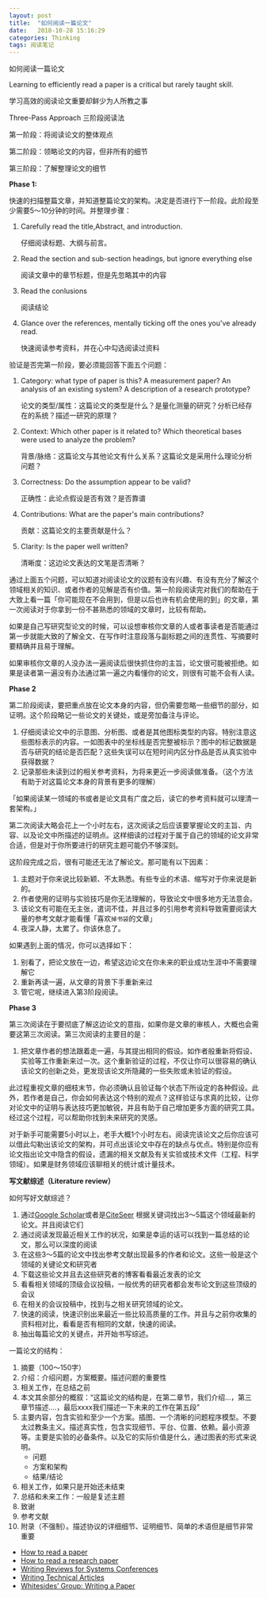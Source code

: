 ```yaml
---
layout: post
title:  "如何阅读一篇论文"
date:   2018-10-28 15:16:29
categories: Thinking
tags: 阅读笔记
---
```


如何阅读一篇论文

Learning to efficiently read a paper is a critical but rarely taught skill.

学习高效的阅读论文重要却鲜少为人所教之事

Three-Pass Approach 三阶段阅读法

第一阶段：将阅读论文的整体观点

第二阶段：领略论文的内容，但非所有的细节

第三阶段：了解整理论文的细节



**Phase 1:**

快速的扫描整篇文章，并知道整篇论文的架构。决定是否进行下一阶段。此阶段至少需要5～10分钟的时间。并整理步骤：

1. Carefully read the title,Abstract, and introduction.

   仔细阅读标题、大纲与前言。

2. Read the section and sub-section headings, but ignore everything else 

   阅读文章中的章节标题，但是先忽略其中的内容

3. Read the conlusions 

   阅读结论

4. Glance over the references, mentally ticking off the ones you've already read.

   快速阅读参考资料，并在心中勾选阅读过资料

验证是否完第一阶段，要必须能回答下面五个问题：

1. Category: what type of paper is this? A measurement paper? An analysis of an existing system? A description of a research prototype?

   论文的类型/属性：这篇论文的类型是什么？是量化测量的研究？分析已经存在的系统？描述一研究的原理？

2. Context: Which other paper is it related to? Which theoretical bases were used to analyze the problem?

   背景/脉络：这篇论文与其他论文有什么关系？这篇论文是采用什么理论分析问题？

3. Correctness: Do the assumption appear to be valid?

   正确性：此论点假设是否有效？是否靠谱

4. Contributions: What are the paper's main contributions?

   贡献：这篇论文的主要贡献是什么？

5. Clarity: Is the paper well written?

   清晰度：这边论文表达的文笔是否清晰？

通过上面五个问题，可以知道对阅读论文的议题有没有兴趣、有没有充分了解这个领域相关的知识、或者作者的见解是否有价值。第一阶段阅读完对我们的帮助在于大致上看一篇「你可能现在不会用到，但是以后也许有机会使用的到」的文章，第一次阅读对于你拿到一份不甚熟悉的领域的文章时，比较有帮助。

如果是自己写研究型论文的时候，可以设想审核你文章的人或者事读者是否能通过第一步就能大致的了解全文、在写作时注意段落与副标题之间的连贯性、写摘要时要精确并且易于理解。

如果审核你文章的人没办法一遍阅读后很快抓住你的主旨，论文很可能被拒绝。如果是读者第一遍没有办法通过第一遍之内看懂你的论文，则很有可能不会有人读。

**Phase 2**

第二阶段阅读，要把重点放在论文本身的内容，但仍需要忽略一些细节的部分，如证明。这个阶段略记一些论文的关键处，或是旁加备注与评论。

1. 仔细阅读论文中的示意图、分析图、或者是其他图标类型的内容。特别注意这些图标表示的内容。一如图表中的坐标线是否完整被标示？图中的标记数据是否与研究的结论是否匹配？这些失误可以在短时间内区分作品是否从真实验中获得数据？
2. 记录那些未读到过的相关参考资料，为将来更近一步阅读做准备。（这个方法有助于对这篇论文本身的背景有更多的理解）

「如果阅读某一领域的书或者是论文具有广度之后，读它的参考资料就可以理清一套架构。」

第二次阅读大略会花上一个小时左右，这次阅读之后应该要掌握论文的主旨、内容、以及论文中所描述的证明点。这样细读的过程对于属于自己的领域的论文非常合适，但是对于你所要进行的研究主题可能仍不够深刻。

这阶段完成之后，很有可能还无法了解论文。那可能有以下因素：

1. 主题对于你来说比较新颖、不太熟悉。有些专业的术语、缩写对于你来说是新的。
2. 作者使用的证明与实验技巧是你无法理解的，导致论文中很多地方无法意会。
3. 该论文有可能在无主张，遣词不佳，并且过多的引用参考资料导致需要阅读大量的参考文献才能看懂「喜欢`掉书袋`的文章」
4. 夜深人静，太累了。你该休息了。

如果遇到上面的情况，你可以选择如下：

1. 别看了，把论文放在一边，希望这边论文在你未来的职业成功生涯中不需要理解它
2. 重新再读一遍，从文章的背景下手重新来过
3. 管它呢，继续进入第3阶段阅读。



**Phase 3**

第三次阅读在于要彻底了解这边论文的意指，如果你是文章的审核人，大概也会需要这第三次阅读。第三次阅读的主要目的是：

1. 把文章作者的想法跟着走一遍，与其提出相同的假设。如作者般重新将假设、实验等工作重新来过一次。这个重新验证的过程，不仅让你可以很容易的确认该论文的创新之处，更发现该论文所隐藏的一些失败或未验证的假设。

此过程重视文章的细枝末节，你必须确认且验证每个状态下所设定的各种假设。此外，若作者是自己，你会如何表达这个特别的观点？这样验证与求真的比较，让你对论文中的证明与表达技巧更加敏锐，并且有助于自己增加更多方面的研究工具。经过这个过程，可以帮助你找到未来研究的灵感。

对于新手可能需要5小时以上，老手大概1个小时左右。阅读完该论文之后你应该可以借此勾勒出该论文的架构，并可点出该论文中存在的缺点与优点。特别是你应有论文指出论文中隐含的假设，遗漏的相关文献及有关实验或技术文件（工程、科学领域）。如果是财务领域应该聊相关的统计或计量技术。

**写文献综述（Literature review）**

如何写好文献综述？

1. 通过[Google Scholar](https://scholar.google.com.hk/)或者是[CiteSeer](http://citeseerx.ist.psu.edu) 根据关键词找出3～5篇这个领域最新的论文。并且阅读它们
2. 通过阅读发现最近相关工作的状况，如果是幸运的话可以找到一篇总结的论文，那么可以深度的阅读
3. 在这些3～5篇的论文中找出参考文献出现最多的作者和论文。这些一般是这个领域的关键论文和研究者
4. 下载这些论文并且去这些研究者的博客看看最近发表的论文
5. 看看相关领域的顶级会议投稿，一般优秀的研究者都会发布论文到这些顶级的会议
6. 在相关的会议投稿中，找到与之相关研究领域的论文。
7. 快速的阅读，快速识别出来最近一些比较高质量的工作。并且与之前你收集的资料相对比，看看是否有相同的文献，快速的阅读。
8. 抽出每篇论文的关键点，并开始书写综述。



一篇论文的结构：

1. 摘要（100～150字）
2. 介绍：介绍问题，方案概要。描述问题的重要性
3. 相关工作，在总结之前
4. 本文其余部分的概叙：“这篇论文的结构是，在第二章节，我们介绍...，第三章节描述....，最后xxxx我们描述一下未来的工作在第五段”
5. 主要内容，包含实验和至少一个方案。插图、一个清晰的问题程序模型。不要太过教条主义。描述真实性，包含实现细节、平台、位置、依赖。最小资源等。主要是实验的必备条件。以及它的实际价值是什么，通过图表的形式来说明。
   - 问题
   - 方案和架构
   - 结果/结论
6. 相关工作，如果只是开始还未结束
7. 总结和未来工作：一般是复述主题
8. 致谢
9. 参考文献
10. 附录（不强制）。描述协议的详细细节、证明细节、简单的术语但是细节非常重要


- [How to read a paper](http://ccr.sigcomm.org/online/files/p83-keshavA.pdf)
- [How to read a research paper](https://www.eecs.harvard.edu/~michaelm/postscripts/ReadPaper.pdf)
- [Writing Reviews for Systems
  Conferences](https://people.inf.ethz.ch/troscoe/pubs/review-writing.pdf)
- [Writing Technical Articles](http://researchswinger.org/others/writing-schulz.pdf)
- [Whitesides’ Group: Writing a
Paper](https://intra.ece.ucr.edu/~rlake/Whitesides_writing_res_paper.pdf)